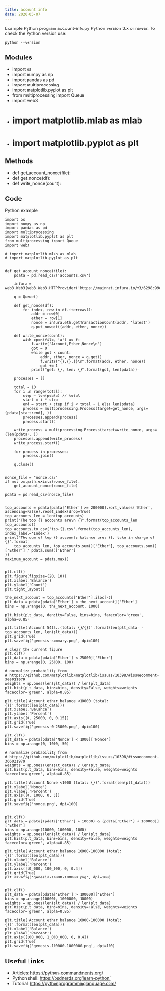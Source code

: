 ```yaml
---
title: account info
date: 2020-05-07
---
```

Example Python program account-info.py
Python version 3.x or newer.
To check the Python version use:

    python --version

## Modules

* import os
* import numpy as np
* import pandas as pd
* import multiprocessing
* import matplotlib.pyplot as plt
* from multiprocessing import Queue
* import web3
* # import matplotlib.mlab as mlab
* # import matplotlib.pyplot as plt

## Methods

* def get_account_nonce(file):
* def get_nonce(df):
* def write_nonce(count):

## Code

Python example

    import os
    import numpy as np
    import pandas as pd
    import multiprocessing
    import matplotlib.pyplot as plt
    from multiprocessing import Queue
    import web3
    
    # import matplotlib.mlab as mlab
    # import matplotlib.pyplot as plt
    
    
    def get_account_nonce(file):
        pdata = pd.read_csv('accounts.csv')
    
        infura = web3.Web3(web3.Web3.HTTPProvider('https://mainnet.infura.io/v3/6298c99dc1ee434aa64cf0c3c19e365f'))
    
        q = Queue()
    
        def get_nonce(df):
            for index, row in df.iterrows():
                addr = row[0]
                ether = row[1]
                nonce = infura.eth.getTransactionCount(addr, 'latest')
                q.put_nowait((addr, ether, nonce))
    
        def write_nonce(count):
            with open(file, 'a') as f:
                f.write('Account,Ether,Nonce\n')
                got = 0
                while got < count:
                    addr, ether, nonce = q.get()
                    f.write("{},{},{}\n".format(addr, ether, nonce))
                    got += 1
                print("get: {}, len: {}".format(got, len(pdata)))
    
        processes = []
    
        total = 10
        for i in range(total):
            step = len(pdata) // total
            start = i * step
            end = start + step if i < total - 1 else len(pdata)
            process = multiprocessing.Process(target=get_nonce, args=(pdata[start:end], ))
            processes.append(process)
            process.start()
    
        write_process = multiprocessing.Process(target=write_nonce, args=(len(pdata), ))
        processes.append(write_process)
        write_process.start()
    
        for process in processes:
            process.join()
    
        q.close()
    
    
    nonce_file = "nonce.csv"
    if not os.path.exists(nonce_file):
        get_account_nonce(nonce_file)
    
    pdata = pd.read_csv(nonce_file)
    
    
    top_accounts = pdata[pdata['Ether'] >= 200000].sort_values('Ether', ascending=False).reset_index(drop=True)
    top_accounts_len = len(top_accounts)
    print("The top {} accounts are\n {}".format(top_accounts_len, top_accounts))
    top_accounts.to_csv('top-{}.csv'.format(top_accounts_len), index_label='Index')
    print("The sum of top {} accounts balance are: {}, take in charge of {}".format(
        top_accounts_len, top_accounts.sum()['Ether'], top_accounts.sum()['Ether'] / pdata.sum()['Ether']
    ))
    maximum_account = pdata.max()
    
    
    plt.clf()
    plt.figure(figsize=(20, 10))
    plt.xlabel('Balance')
    plt.ylabel('Count')
    plt.tight_layout()
    
    the_next_account = top_accounts['Ether'].iloc[-1]
    plt_data = pdata[pdata['Ether'] < the_next_account]['Ether']
    bins = np.arange(0, the_next_account, 1000)
    
    plt.hist(plt_data, density=False, bins=bins, facecolor='green', alpha=0.85)
    
    plt.title('Account 54th..(total: {}/{})'.format(len(plt_data) - top_accounts_len, len(plt_data)))
    plt.grid(True)
    plt.savefig('genesis-summary.png', dpi=100)
    
    # clear the current figure
    plt.clf()
    plt_data = pdata[pdata['Ether'] < 25000]['Ether']
    bins = np.arange(0, 25000, 100)
    
    # normalize probability from
    # https://github.com/matplotlib/matplotlib/issues/10398/#issuecomment-366021979
    weights = np.ones(len(plt_data)) / len(plt_data)
    plt.hist(plt_data, bins=bins, density=False, weights=weights, facecolor='green', alpha=0.85)
    
    plt.title('Account ether balance <10000 (total: {})'.format(len(plt_data)))
    plt.xlabel('Balance')
    plt.ylabel('Percent')
    plt.axis([0, 25000, 0, 0.15])
    plt.grid(True)
    plt.savefig('genesis-0-25000.png', dpi=100)
    
    plt.clf()
    plt_data = pdata[pdata['Nonce'] < 1000]['Nonce']
    bins = np.arange(0, 1000, 50)
    
    # normalize probability from
    # https://github.com/matplotlib/matplotlib/issues/10398/#issuecomment-366021979
    weights = np.ones(len(plt_data)) / len(plt_data)
    plt.hist(plt_data, bins=bins, density=False, weights=weights, facecolor='green', alpha=0.85)
    
    plt.title('Account Nonce <1000 (total: {})'.format(len(plt_data)))
    plt.xlabel('Nonce')
    plt.ylabel('Percent')
    plt.axis([0, 1000, 0, 1])
    plt.grid(True)
    plt.savefig('nonce.png', dpi=100)
    
    
    plt.clf()
    plt_data = pdata[(pdata['Ether'] > 10000) & (pdata['Ether'] < 100000)]['Ether']
    bins = np.arange(10000, 100000, 1000)
    weights = np.ones(len(plt_data)) / len(plt_data)
    plt.hist(plt_data, bins=bins, density=False, weights=weights, facecolor='green', alpha=0.85)
    
    plt.title('Account ether balance 10000-100000 (total: {})'.format(len(plt_data)))
    plt.xlabel('Balance')
    plt.ylabel('Percent')
    plt.axis([10_000, 100_000, 0, 0.4])
    plt.grid(True)
    plt.savefig('genesis-10000-100000.png', dpi=100)
    
    
    plt.clf()
    plt_data = pdata[pdata['Ether'] > 100000]['Ether']
    bins = np.arange(100000, 1000000, 10000)
    weights = np.ones(len(plt_data)) / len(plt_data)
    plt.hist(plt_data, bins=bins, density=False, weights=weights, facecolor='green', alpha=0.85)
    
    plt.title('Account ether balance 10000-100000 (total: {})'.format(len(plt_data)))
    plt.xlabel('Balance')
    plt.ylabel('Percent')
    plt.axis([100_000, 1_000_000, 0, 0.4])
    plt.grid(True)
    plt.savefig('genesis-100000-1000000.png', dpi=100)
    

## Useful Links

- Articles: https://python-commandments.org/
- Python shell: https://bsdnerds.org/learn-python/
- Tutorial: https://pythonprogramminglanguage.com/
